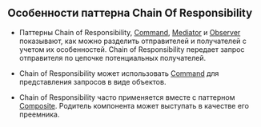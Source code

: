 ## Особенности паттерна Chain Of Responsibility

* Паттерны Chain of Responsibility, [Command], [Mediator] и [Observer] показывают,
как можно разделить отправителей и получателей с учетом их особенностей.
Chain of Responsibility передает запрос отправителя по цепочке потенциальных получателей.

* Chain of Responsibility может использовать [Command] для представления запросов в виде объектов.

* Chain of Responsibility часто применяется вместе с паттерном [Composite].
Родитель компонента может выступать в качестве его преемника.

[Command]: https://github.com/AlvinGames/design-patterns-cpp/tree/master/Behavioral%20Patterns/Command
[Mediator]: https://github.com/AlvinGames/design-patterns-cpp/tree/master/Behavioral%20Patterns/Mediator
[Observer]: https://github.com/AlvinGames/design-patterns-cpp/tree/master/Behavioral%20Patterns/Observer
[Composite]: https://github.com/AlvinGames/design-patterns-cpp/tree/master/Structural%20Patterns/Composite
